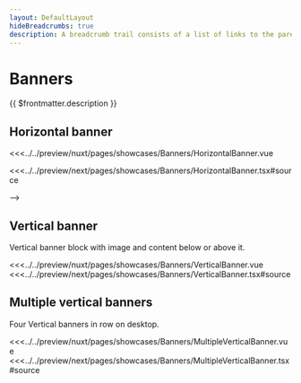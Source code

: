 ```yaml
---
layout: DefaultLayout
hideBreadcrumbs: true
description: A breadcrumb trail consists of a list of links to the parent pages of the current page in hierarchical order. It helps users find their place.
---
```

# Banners

{{ $frontmatter.description }}

## Horizontal banner

<!-- <Showcase showcase-name="Banners/HorizontalBanner" style="min-height:200px">

<!-- vue -->
<<<../../preview/nuxt/pages/showcases/Banners/HorizontalBanner.vue
<!-- end vue -->
<!-- react -->
<<<../../preview/next/pages/showcases/Banners/HorizontalBanner.tsx#source
<!-- end react -->

</Showcase> -->

## Vertical banner

Vertical banner block with image and content below or above it.

<Showcase showcase-name="Banners/VerticalBanner" style="min-height: 800px;">
<!-- vue -->
<<<../../preview/nuxt/pages/showcases/Banners/VerticalBanner.vue
<!-- end vue -->
<!-- react -->
<<<../../preview/next/pages/showcases/Banners/VerticalBanner.tsx#source
<!-- end react -->
</Showcase>

## Multiple vertical banners

Four Vertical banners in row on desktop.

<Showcase showcase-name="Banners/MultipleVerticalBanner" style="min-height: 750px;">
<!-- vue -->
<<<../../preview/nuxt/pages/showcases/Banners/MultipleVerticalBanner.vue
<!-- end vue -->
<!-- react -->
<<<../../preview/next/pages/showcases/Banners/MultipleVerticalBanner.tsx#source
<!-- end react -->
</Showcase>
